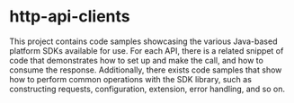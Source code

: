 # http-api-clients
This project contains code samples showcasing the various Java-based platform SDKs available for use.  For each API, there is a related snippet of code that demonstrates how to set up and make the call, and how to consume the response.  Additionally, there exists code samples that show how to perform common operations with the SDK library, such as constructing requests, configuration, extension, error handling, and so on. 
